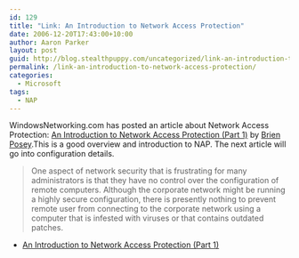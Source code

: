 ```yaml
---
id: 129
title: "Link: An Introduction to Network Access Protection"
date: 2006-12-20T17:43:00+10:00
author: Aaron Parker
layout: post
guid: http://blog.stealthpuppy.com/uncategorized/link-an-introduction-to-network-access-protection
permalink: /link-an-introduction-to-network-access-protection/
categories:
  - Microsoft
tags:
  - NAP
---
```

WindowsNetworking.com has posted an article about Network Access Protection: [An Introduction to Network Access Protection (Part 1)](http://www.windowsnetworking.com/articles_tutorials/Introduction-Network-Access-Protection-Part1.html) by [Brien Posey](http://www.windowsnetworking.com/Brien_M_Posey/).This is a good overview and introduction to NAP. The next article will go into configuration details.

> One aspect of network security that is frustrating for many administrators is that they have no control over the configuration of remote computers. Although the corporate network might be running a highly secure configuration, there is presently nothing to prevent remote user from connecting to the corporate network using a computer that is infested with viruses or that contains outdated patches.

  * [An Introduction to Network Access Protection (Part 1)](http://www.windowsnetworking.com/articles_tutorials/Introduction-Network-Access-Protection-Part1.html)